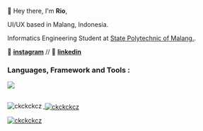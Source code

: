 👋 Hey there, I'm **Rio**,

UI/UX based in Malang, Indonesia. 

Informatics Engineering Student at [State Polytechnic of Malang.](https://www.instagram.com/polinema_campus/).

📱 **[instagram](https://instagram.com/ckckckcz/)** // 🥋 **[linkedin](https://www.linkedin.com/in/riovaldorahman/)**

<h3 align="left">Languages, Framework and Tools :</h3>
<a href="https://skillicons.dev">
  <img src="https://skillicons.dev/icons?i=java,html,css,javascript,git,mysql,figma,vscode,nextjs,npm,npx" /
</a>
<br>
<br>

<p><img align="left" src="https://github-readme-stats.vercel.app/api/top-langs?username=ckckckcz&show_icons=true&locale=en&layout=compact" alt="ckckckcz" /></p>

<p>&nbsp;<img align="center" src="https://github-readme-stats.vercel.app/api?username=ckckckcz&show_icons=true&locale=en" alt="ckckckcz" /></p>

<p><img align="center" src="https://github-readme-streak-stats.herokuapp.com/?user=ckckckcz&" alt="ckckckcz" /></p>
